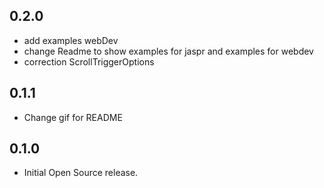 ## 0.2.0

* add examples webDev
* change Readme to show examples for jaspr and examples for webdev
* correction ScrollTriggerOptions

## 0.1.1

* Change gif for README

## 0.1.0

* Initial Open Source release.
